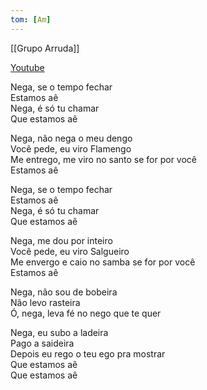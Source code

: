 ```yaml
---
tom: [Am]
---
```


[[Grupo Arruda]] 

[Youtube](https://www.youtube.com/watch?v=Cw7xZYRIc-Q)

Nega, se o tempo fechar  
Estamos aê  
Nega, é só tu chamar  
Que estamos aê

Nega, não nega o meu dengo  
Você pede, eu viro Flamengo  
Me entrego, me viro no santo se for por você  
Estamos aê

Nega, se o tempo fechar  
Estamos aê  
Nega, é só tu chamar  
Que estamos aê

Nega, me dou por inteiro  
Você pede, eu viro Salgueiro  
Me envergo e caio no samba se for por você  
Estamos aê

Nega, não sou de bobeira  
Não levo rasteira  
Ó, nega, leva fé no nego que te quer

Nega, eu subo a ladeira  
Pago a saideira  
Depois eu rego o teu ego pra mostrar  
Que estamos aê  
Que estamos aê
